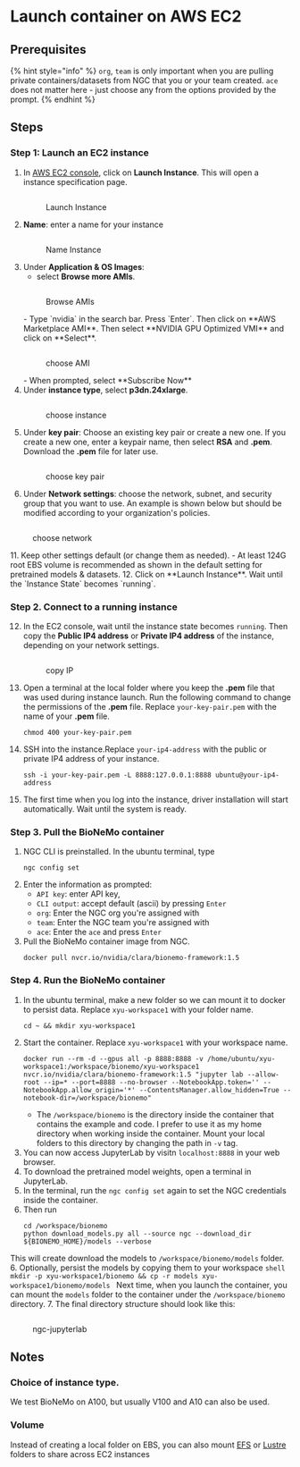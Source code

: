 # Launch container on AWS EC2

## Prerequisites

{% hint style="info" %}
`org`, `team` is only important when you are pulling private containers/datasets from NGC that you or your team created. `ace` does not matter here - just choose any from the options provided by the prompt. 
{% endhint %}

## Steps

### Step 1: Launch an EC2 instance
1. In [AWS EC2 console](https://us-east-1.console.aws.amazon.com/ec2/home?region=us-east-1), click on **Launch Instance**. This will open a instance specification page. 
    <figure><img src="../.gitbook/assets/images/ec2-launch-instance.jpg" alt=""><figcaption><p>Launch Instance</p></figcaption></figure>
2. **Name**: enter a name for your instance
   <figure><img src="../.gitbook/assets/images/ec2-name-instance.jpg" alt=""><figcaption><p>Name Instance</p></figcaption></figure>
3. Under **Application & OS Images**:
   - select **Browse more AMIs**.
   <figure><img src="../.gitbook/assets/images/ec2-browse-ami.jpg" alt=""><figcaption><p>Browse AMIs</p></figcaption></figure>
   - Type `nvidia` in the search bar. Press `Enter`. Then click on **AWS Marketplace AMI**. Then select **NVIDIA GPU Optimized VMI** and click on **Select**.
   <figure><img src="../.gitbook/assets/images/ec2-choose-ami.jpg" alt=""><figcaption><p>choose AMI</p></figcaption></figure>
   - When prompted, select **Subscribe Now**
8. Under **instance type**, select **p3dn.24xlarge**.
   <figure><img src="../.gitbook/assets/images/ec2-choose-instance.jpg" alt=""><figcaption><p>choose instance</p></figcaption></figure>
9. Under **key pair**: Choose an existing key pair or create a new one. If you create a new one, enter a keypair name, then select **RSA** and **.pem**. Download the **.pem** file for later use. 
   <figure><img src="../.gitbook/assets/images/ec2-keypairs.jpg" alt=""><figcaption><p>choose key pair</p></figcaption></figure>
10. Under **Network settings**: choose the network, subnet, and security group that you want to use. An example is shown below but should be modified according to your organization's policies.
   <figure><img src="../.gitbook/assets/images/ec2-network-settings.jpg" alt=""><figcaption><p>choose network</p></figcaption></figure>
11. Keep other settings default (or change them as needed). 
    - At least 124G root EBS volume is recommended as shown in the default setting for pretrained models & datasets.
12. Click on **Launch Instance**. Wait until the `Instance State` becomes `running`.


### Step 2. Connect to a running instance
12. In the EC2 console, wait until the instance state becomes `running`. Then copy the **Public IP4 address** or **Private IP4 address** of the instance, depending on your network settings. 
    <figure><img src="../.gitbook/assets/images/ec2-copy-ip.jpg" alt=""><figcaption><p>copy IP</p></figcaption></figure>
13. Open a terminal at the local folder where you keep the **.pem** file that was used during instance launch.  Run the following command to change the permissions of the **.pem** file. Replace `your-key-pair.pem` with the name of your **.pem** file.
    ```shell
    chmod 400 your-key-pair.pem
    ```
14. SSH into the instance.Replace `your-ip4-address` with the public or private IP4 address of your instance. 
    ```shell
    ssh -i your-key-pair.pem -L 8888:127.0.0.1:8888 ubuntu@your-ip4-address
    ```
15. The first time when you log into the instance, driver installation will start automatically. Wait until the system is ready. 

### Step 3. Pull the BioNeMo container
1. NGC CLI is preinstalled. In the ubuntu terminal, type
    ```shell
    ngc config set
    ```
2. Enter the information as prompted:  
    - `API key`: enter API key, 
    - `CLI output`: accept default (ascii) by pressing `Enter`
    - `org`: Enter the NGC org you're assigned with
    - `team`: Enter the NGC team you're assigned with
    - `ace`: Enter the `ace` and press `Enter`
9. Pull the BioNeMo container image from NGC. 
    ```shell
    docker pull nvcr.io/nvidia/clara/bionemo-framework:1.5
    ```

### Step 4. Run the BioNeMo container
1. In the ubuntu terminal, make a new folder so we can mount it to docker to persist data. Replace `xyu-workspace1` with your folder name. 
    ```shell
    cd ~ && mkdir xyu-workspace1
    ```
2. Start the container. Replace `xyu-workspace1` with your workspace name. 
    ```shell
    docker run --rm -d --gpus all -p 8888:8888 -v /home/ubuntu/xyu-workspace1:/workspace/bionemo/xyu-workspace1 nvcr.io/nvidia/clara/bionemo-framework:1.5 "jupyter lab --allow-root --ip=* --port=8888 --no-browser --NotebookApp.token='' --NotebookApp.allow_origin='*' --ContentsManager.allow_hidden=True --notebook-dir=/workspace/bionemo"
    ```
    - The `/workspace/bionemo` is the directory inside the container that contains the example and code. I prefer to use it as my home directory when working inside the container. Mount your local folders to this directory by changing the path in `-v` tag. 
3. You can now access JupyterLab by visitn `localhost:8888` in your web browser.
4. To download the pretrained model weights, open a terminal in JupyterLab. 
5. In the terminal, run the `ngc config set` again to set the NGC credentials inside the container. 
5. Then run
    ```shell
    cd /workspace/bionemo
    python download_models.py all --source ngc --download_dir ${BIONEMO_HOME}/models --verbose
    ```
This will create download the models to `/workspace/bionemo/models` folder. 
6. Optionally, persist the models by copying them to your workspace
    ```shell
    mkdir -p xyu-workspace1/bionemo && cp -r models xyu-workspace1/bionemo/models
    ```
Next time, when you launch the container, you can mount the `models` folder to the container under the `/workspace/bionemo` directory.
7. The final directory structure should look like this:
    <figure><img src="../.gitbook/assets/images/ngc-jupyterlab.jpg" alt=""><figcaption><p>ngc-jupyterlab</p></figcaption></figure>




## Notes
### Choice of instance type. 
We test BioNeMo on A100, but usually V100 and A10 can also be used. 
### Volume 
Instead of creating a local folder on EBS, you can also mount [EFS](https://aws.amazon.com/efs/) or [Lustre](https://aws.amazon.com/fsx/lustre/) folders to share across EC2 instances

